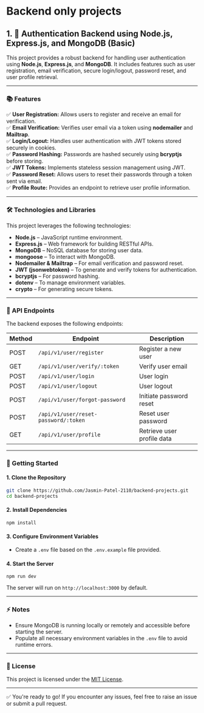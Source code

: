 # Backend only projects

## 1. 🚀 Authentication Backend using Node.js, Express.js, and MongoDB (Basic)

This project provides a robust backend for handling user authentication using **Node.js**, **Express.js**, and **MongoDB**. It includes features such as user registration, email verification, secure login/logout, password reset, and user profile retrieval.

---

### 📚 Features

✅ **User Registration:** Allows users to register and receive an email for verification.  
✅ **Email Verification:** Verifies user email via a token using **nodemailer** and **Mailtrap**.  
✅ **Login/Logout:** Handles user authentication with JWT tokens stored securely in cookies.  
✅ **Password Hashing:** Passwords are hashed securely using **bcryptjs** before storing.  
✅ **JWT Tokens:** Implements stateless session management using JWT.  
✅ **Password Reset:** Allows users to reset their passwords through a token sent via email.  
✅ **Profile Route:** Provides an endpoint to retrieve user profile information.

---

### 🛠️ Technologies and Libraries

This project leverages the following technologies:

- **Node.js** – JavaScript runtime environment.
- **Express.js** – Web framework for building RESTful APIs.
- **MongoDB** – NoSQL database for storing user data.
- **mongoose** – To interact with MongoDB.
- **Nodemailer & Mailtrap** – For email verification and password reset.
- **JWT (jsonwebtoken)** – To generate and verify tokens for authentication.
- **bcryptjs** – For password hashing.
- **dotenv** – To manage environment variables.
- **crypto** – For generating secure tokens.

---

### 📡 API Endpoints

The backend exposes the following endpoints:

| Method | Endpoint                             | Description                |
| ------ | ------------------------------------ | -------------------------- |
| POST   | `/api/v1/user/register`              | Register a new user        |
| GET    | `/api/v1/user/verify/:token`         | Verify user email          |
| POST   | `/api/v1/user/login`                 | User login                 |
| POST   | `/api/v1/user/logout`                | User logout                |
| POST   | `/api/v1/user/forgot-password`       | Initiate password reset    |
| POST   | `/api/v1/user/reset-password/:token` | Reset user password        |
| GET    | `/api/v1/user/profile`               | Retrieve user profile data |

---

### 🚀 Getting Started

#### 1. Clone the Repository

```bash
git clone https://github.com/Jasmin-Patel-2110/backend-projects.git
cd backend-projects
```

#### 2. Install Dependencies

```nginx
npm install
```

#### 3. Configure Environment Variables

- Create a `.env` file based on the `.env.example` file provided.

#### 4. Start the Server

```nginx
npm run dev
```

The server will run on `http://localhost:3000` by default.

---

### ⚡ Notes

- Ensure MongoDB is running locally or remotely and accessible before starting the server.
- Populate all necessary environment variables in the `.env` file to avoid runtime errors.

---

### 📄 License

This project is licensed under the [MIT License](LICENSE).

---

✅ You're ready to go! If you encounter any issues, feel free to raise an issue or submit a pull request.
